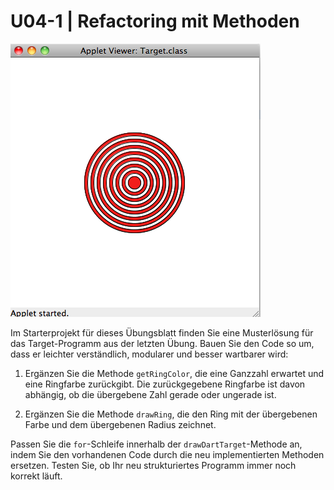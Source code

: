 # U04-1 | Refactoring mit Methoden

![Target](docs/target.png)

Im Starterprojekt für dieses Übungsblatt finden Sie eine Musterlösung
für das Target-Programm aus der letzten Übung. Bauen Sie den Code so um,
dass er leichter verständlich, modularer und besser wartbarer wird:

1.  Ergänzen Sie die Methode `getRingColor`, die eine Ganzzahl erwartet
    und eine Ringfarbe zurückgibt. Die zurückgegebene Ringfarbe ist
    davon abhängig, ob die übergebene Zahl gerade oder ungerade ist.

2.  Ergänzen Sie die Methode `drawRing`, die den Ring mit der
    übergebenen Farbe und dem übergebenen Radius zeichnet.

Passen Sie die `for`-Schleife innerhalb der `drawDartTarget`-Methode an,
indem Sie den vorhandenen Code durch die neu implementierten Methoden
ersetzen. Testen Sie, ob Ihr neu strukturiertes Programm immer noch
korrekt läuft.